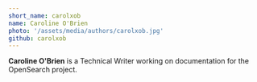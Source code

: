 ```yaml
---
short_name: carolxob
name: Caroline O'Brien
photo: '/assets/media/authors/carolxob.jpg'
github: carolxob
---
```


**Caroline O'Brien** is a Technical Writer working on documentation for the OpenSearch project. 

